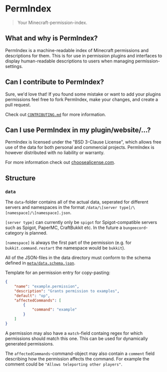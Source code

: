 # PermIndex

> Your Minecraft-permission-index.

## What and why is PermIndex?

PermIndex is a machine-readable index of Minecraft permissions and descriptions for them.
This is for use in permission plugins and interfaces to display human-readable descriptions
to users when managing permission-settings.

## Can I contribute to PermIndex?

Sure, we'd love that! If you found some mistake or want to add your plugins permissions
feel free to fork PermIndex, make your changes, and create a pull request.

Check out [`CONTRIBUTING.md`](./CONTRIBUTING.md) for more information.

## Can I use PermIndex in my plugin/website/...?

PermIndex is licensed under the "BSD 3-Clause License", which allows free use of the data
for both personal and commercial projects.
PermIndex is however distributed with no liability or warranty.

For more information check out [choosealicense.com](https://choosealicense.com/licenses/bsd-3-clause/).

## Structure

### `data`

The `data`-folder contains all of the actual data, seperated for different
servers and namespaces in the format `/data/\[server type]/\[namespace]/\[namespace].json`.

`[server type]` can currently only be `spigot` for Spigot-compatible servers such as
Spigot, PaperMC, CraftBukkit etc. In the future a `bungeecord`-category is planned.

`[namespace]` is always the first part of the permission
(e.g. for `bukkit.command.restart` the namespace would be `bukkit`).

All of the JSON-files in the data directory must conform to the schema
defined in [`meta/data.schema.json`](./meta/data.schema.json).

Template for an permission entry for copy-pasting:

```json
{
    "name": "example.permission",
    "description": "Grants permission to examples",
    "default": "op",
    "affectedCommands": [
        {
            "command": "example"
        }
    ]
}
```

A permission may also have a `match`-field containg regex for which
permissions should match this one. This can be used for dynamically
generated permissions.

The `affectedCommands`-command-object may also contain a `comment`
field describing how the permission affects the command. For example
the comment could be `"Allows teleporting other players"`.
